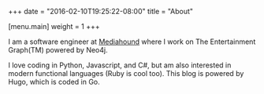 +++
date = "2016-02-10T19:25:22-08:00"
title = "About"

[menu.main]
    weight = 1
+++

I am a software engineer at [Mediahound](https://www.mediahound.com/) where I work on The Entertainment Graph(TM) powered by Neo4j.  

I love coding in Python, Javascript, and C#, but am also interested in modern functional languages (Ruby is cool too).  This blog is powered by Hugo, which is coded in Go.  